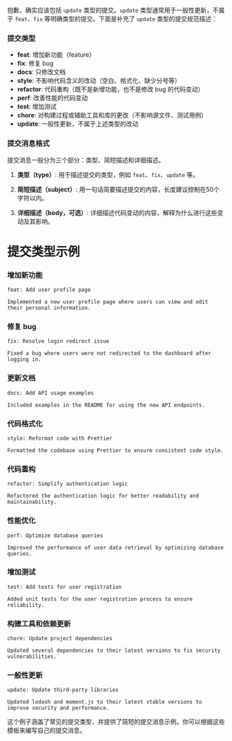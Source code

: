 抱歉，确实应该包括 `update` 类型的提交。`update` 类型通常用于一般性更新，不属于 `feat`、`fix` 等明确类型的提交。下面是补充了 `update` 类型的提交规范描述：

### 提交类型
- **feat**: 增加新功能（feature）
- **fix**: 修复 bug
- **docs**: 只修改文档
- **style**: 不影响代码含义的改动（空白、格式化、缺少分号等）
- **refactor**: 代码重构（既不是新增功能，也不是修改 bug 的代码变动）
- **perf**: 改善性能的代码变动
- **test**: 增加测试
- **chore**: 对构建过程或辅助工具和库的更改（不影响源文件、测试用例）
- **update**: 一般性更新，不属于上述类型的改动

### 提交消息格式
提交消息一般分为三个部分：类型、简短描述和详细描述。

1. **类型（type）**:
   用于描述提交的类型，例如 `feat`、`fix`、`update` 等。
   
2. **简短描述（subject）**:
   用一句话简要描述提交的内容，长度建议控制在50个字符以内。

3. **详细描述（body，可选）**:
   详细描述代码变动的内容，解释为什么进行这些变动及其影响。


# 提交类型示例

### 增加新功能
```plaintext
feat: Add user profile page

Implemented a new user profile page where users can view and edit their personal information.
```

### 修复 bug
```plaintext
fix: Resolve login redirect issue

Fixed a bug where users were not redirected to the dashboard after logging in.
```

### 更新文档
```plaintext
docs: Add API usage examples

Included examples in the README for using the new API endpoints.
```

### 代码格式化
```plaintext
style: Reformat code with Prettier

Formatted the codebase using Prettier to ensure consistent code style.
```

### 代码重构
```plaintext
refactor: Simplify authentication logic

Refactored the authentication logic for better readability and maintainability.
```

### 性能优化
```plaintext
perf: Optimize database queries

Improved the performance of user data retrieval by optimizing database queries.
```

### 增加测试
```plaintext
test: Add tests for user registration

Added unit tests for the user registration process to ensure reliability.
```

### 构建工具和依赖更新
```plaintext
chore: Update project dependencies

Updated several dependencies to their latest versions to fix security vulnerabilities.
```

### 一般性更新
```plaintext
update: Update third-party libraries

Updated lodash and moment.js to their latest stable versions to improve security and performance.
```

这个例子涵盖了常见的提交类型，并提供了简短的提交消息示例。你可以根据这些模板来编写自己的提交消息。